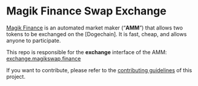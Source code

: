 # Magik Finance Swap Exchange


[Magik Finance](https://magikswap.finance/) is an automated market maker (“**AMM**”) that allows two tokens to be exchanged on the [Dogechain]. It is fast, cheap, and allows anyone to participate.

This repo is responsible for the **exchange** interface of the AMM: [exchange.magikswap.finance](https://exchange.magikswap.finance/)

If you want to contribute, please refer to the [contributing guidelines](./CONTRIBUTING.md) of this project.
